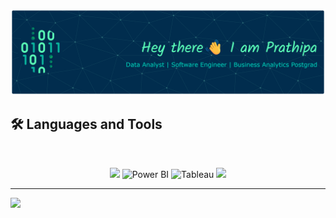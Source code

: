 <p align="center">
  <img src="https://github.com/prathipa-u/prathipa-u/blob/main/header-banner.png" alt="Banner" />
</p>


## 🛠️ Languages and Tools

<br>

<p align="center">

  <img src="https://skillicons.dev/icons?i=python,r,mysql,sqlite,postgres,mongodb" />
  <img src="https://upload.wikimedia.org/wikipedia/commons/c/cf/New_Power_BI_Logo.svg" alt="Power BI" width="40" />
  <img src="https://cdn.worldvectorlogo.com/logos/tableau-software.svg" alt="Tableau" width="40" />
  <img src="https://skillicons.dev/icons?i=docker,vscode,anaconda,git,github," />
 
</p>

<hr>

![](https://komarev.com/ghpvc/?username=prathipa-u)

